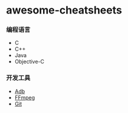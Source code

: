 # awesome-cheatsheets

### 编程语言

- C
- C++
- Java
- Objective-C

### 开发工具

- [Adb](tools/adb.txt)
- [FFmpeg](tools/ffmpeg.sh)
- [Git](tools/git.txt)
